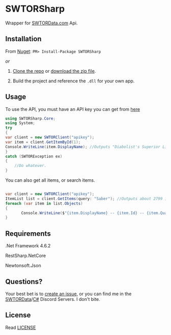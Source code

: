 # SWTORSharp
Wrapper for [SWTORData.com](http://swtordata.com) Api.

## Installation 
 From [Nuget](https://www.nuget.org/packages/SWTORSharp/):
`PM> Install-Package SWTORSharp`

*or*
1. [Clone the repo](https://github.com/c9ruhe/SWTORSharp.git) or [download the zip file](https://github.com/c9ruhe/SWTORSharp/archive/master.zip).

2. Build the project and reference the `.dll` for your own app.

## Usage
To use the API, you must have an API key you can get from [here](http://swtordata.com/api)
```c#
using SWTORSharp.Core;
using System;
try
{
var client = new SWTORClient("apikey");
var item = client.GetItemById(1);
Console.WriteLine(item.DisplayName); //Outputs "Diabolist's Superior Lightsabe"
}
catch (SWTORException ex)
{
    //Do whatever.
}
```
You can also get all items, or search items.
```c#

var client = new SWTORClient("apikey");
ItemList list = client.GetItems(query: "Saber"); //Outputs about 2799 items with all pages combined.
foreach (var item in list.Objects)
{
       Console.WriteLine($"{item.DisplayName} -- {item.Id} -- {item.Quality.Name}");
}
```

## Requirements

.Net Framework 4.6.2

RestSharp.NetCore

Newtonsoft.Json

## Questions?

Your best bet is to [create an issue](https://github.com/c9ruhe/SWTORSharp/issues/new), or you can find me in the [SWTORData](https://discord.gg/7WwKKHM)/[C#](https://discord.gg/GB4FNGp) Discord Servers. I don't bite.

## License
Read [LICENSE](https://github.com/c9ruhe/SWTORSharp/blob/master/LICENSE)
